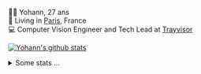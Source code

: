 <p>
  👨🏻 <bold>Yohann</bold>, 27 ans<br/>
  💼 Living in <a href="https://www.google.com/maps?q=paris">Paris</a>, France<br/>
  💻 Computer Vision Engineer and Tech Lead at <a href="https://trayvisor.com/">Trayvisor</a><br/>
</p>

<a href="https://github.com/anuraghazra/github-readme-stats"><img align="center" src="https://github-readme-stats-go94hl40s-yohann84l.vercel.app//api?username=yohann84L&show_icons=true&include_all_commits=true" alt="Yohann's github stats" /> </a>


<details>
  <summary>Some stats ...</summary><br/>
  

<!--START_SECTION:waka-->
![Code Time](http://img.shields.io/badge/Code%20Time-745%20hrs%206%20mins-blue)

![Profile Views](http://img.shields.io/badge/Profile%20Views-0-blue)

**🐱 My GitHub Data** 

> 📦 440.6 kB Used in GitHub's Storage 
 > 
> 🏆 567 Contributions in the Year 2023
 > 
> 🚫 Not Opted to Hire
 > 
> 📜 24 Public Repositories 
 > 
> 🔑 21 Private Repositories 
 > 
**I'm an Early 🐤** 

```text
🌞 Morning                11655 commits       ████████░░░░░░░░░░░░░░░░░   30.79 % 
🌆 Daytime                21632 commits       ██████████████░░░░░░░░░░░   57.14 % 
🌃 Evening                4411 commits        ███░░░░░░░░░░░░░░░░░░░░░░   11.65 % 
🌙 Night                  160 commits         ░░░░░░░░░░░░░░░░░░░░░░░░░   00.42 % 
```
📅 **I'm Most Productive on Wednesday** 

```text
Monday                   7210 commits        █████░░░░░░░░░░░░░░░░░░░░   19.04 % 
Tuesday                  6985 commits        █████░░░░░░░░░░░░░░░░░░░░   18.45 % 
Wednesday                8405 commits        ██████░░░░░░░░░░░░░░░░░░░   22.20 % 
Thursday                 8091 commits        █████░░░░░░░░░░░░░░░░░░░░   21.37 % 
Friday                   6723 commits        ████░░░░░░░░░░░░░░░░░░░░░   17.76 % 
Saturday                 149 commits         ░░░░░░░░░░░░░░░░░░░░░░░░░   00.39 % 
Sunday                   295 commits         ░░░░░░░░░░░░░░░░░░░░░░░░░   00.78 % 
```


📊 **This Week I Spent My Time On** 

```text
🕑︎ Time Zone: Europe/Paris

💬 Programming Languages: 
JavaScript               7 hrs               ███████████████░░░░░░░░░░   60.83 % 
Python                   2 hrs 48 mins       ██████░░░░░░░░░░░░░░░░░░░   24.46 % 
SQL                      1 hr 1 min          ██░░░░░░░░░░░░░░░░░░░░░░░   08.87 % 
HTTP Request             18 mins             █░░░░░░░░░░░░░░░░░░░░░░░░   02.75 % 
YAML                     4 mins              ░░░░░░░░░░░░░░░░░░░░░░░░░   00.59 % 

🔥 Editors: 
WebStorm                 7 hrs 8 mins        ████████████████░░░░░░░░░   62.09 % 
PyCharm                  4 hrs 21 mins       █████████░░░░░░░░░░░░░░░░   37.91 % 

💻 Operating System: 
Mac                      11 hrs 30 mins      █████████████████████████   100.00 % 
```

**I Mostly Code in Python** 

```text
Python                   20 repos            ████████████░░░░░░░░░░░░░   50.00 % 
Jupyter Notebook         4 repos             ██░░░░░░░░░░░░░░░░░░░░░░░   10.00 % 
HTML                     2 repos             █░░░░░░░░░░░░░░░░░░░░░░░░   05.00 % 
JavaScript               2 repos             █░░░░░░░░░░░░░░░░░░░░░░░░   05.00 % 
Shell                    1 repo              █░░░░░░░░░░░░░░░░░░░░░░░░   02.50 % 
```




 Last Updated on 28/08/2023 00:27:52 UTC
<!--END_SECTION:waka-->
